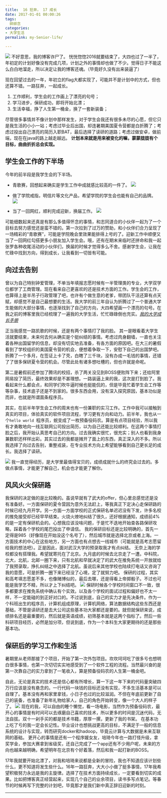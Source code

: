 ```yaml
---
title:  16 狂奔， 17 成长
date: 2017-01-01 00:00:26
tags:
  碎碎念
categories:
- 大学生活
permalink: my-Senior-life/

---
```

![](https://image.kbiao.me/16-12-15/39110059-file_1481796834553_103a8.jpg?imageView2/2/w/600/interlace/1/)
不好意思，我的博客诈尸了。
恍恍惚惚2016就要结束了，大四也过了一半了，年初定的计划好像没有完成几项，计划之外的事情却也做了不少。觉得日子不能这么白白地溜走，所以决定让我的博客还魂。（毕竟好久没有出来装逼了）
<!-- more -->


现在回望过去的一年，年初立的flag大都实现了，可能并不是计划中的方式，但也还算不错。一路狂奔，一起成长。
1. 工作顺利，学生会的工作画上了漂亮的句号；
2. 学习进步，保研成功，即将开始北漂；
3. 生活幸福，挣了人生第一桶金，换了一套新装备；

尽管很多事情并不像计划中那样发生，对于学生会我还有很多未尽的心愿，但它只是我生活的小小一站；考虑过毕业后出国，却连暑期美国夏令营都是白折腾了；考虑过投出自己漂亮的简历入职BAT，最后选择了读研的道路；考虑过做安卓，做前端，现在在java的路上越走越远。 **计划本来就是用来被变化的嘛，蒙蒙胧胧有个目标，曲曲折折总会实现。**

## 学生会工作的下半场

今年的前半段是我学生会的下半场。 

 - 青歌赛，回想起来确实是学生工作中成就感比较高的一件了。
![](https://image.kbiao.me/16-12-31/2796513-file_1483191615704_d2b6.jpg?imageView2/2/w/600/interlace/1/)

 - 做了学院戒指，明信片等文化产品，希望学院的学生会也能有自己的品牌。
![](https://image.kbiao.me/16-12-31/85320252-file_1483192003979_1684b.jpg?imageView2/2/w/600/interlace/1/)

 - 当了一回网红，顺利完成迎新，换届工作。
![](https://image.kbiao.me/16-12-31/94065182-file_1483192329620_4428.jpg?imageView2/2/w/600/interlace/1/)
 
可能细数起来还真是有那么多值得怀念的事情，和志同道合的小伙伴一起为了一个目标去努力感觉还是蛮不错的。第一次拉到了过万的赞助，和小伙伴们合力呈现了一场精彩的“青歌赛”，可能是学院晚会里效果能排得上号的了。迎新工作中顺便又当了一回网红勾搭更多小朋友加入学生会。哦，还有在期末来临时还拼命和我一起张罗各种收尾活动的小伙伴们，换届的时候才觉得多么不舍。感谢学生会，让我在忙碌中找到方向，得到成长，让我看到一切皆有可能。



 
## 向过去告别
曾以为自己特别钟爱管理，不单当年填报志愿时候有一半管理类的专业，大学双学位都学了工商管理。现在看来自己更喜欢的还是技术方面的工作。学生会的工作，也算得上是半吊子行政管理了吧，也许有个做生意的老爹，带团队干活还算有点天赋，却感觉不是自己最想要的生活。我大学的前三年自认为折腾过了一个普通大学生能做的大部分事情，也逐渐找到了自己的方向，大四希望画一个漂亮的句号。在我之前的博客里我已经梳理了一遍我的大学生活，忙忙碌碌倒也充实。*[我的大学成长手册][1]*

正当我感觉一路凯歌的时候，还是有两个事情打了我的脸。
其一是眼看着大学生活就要结束，未来何去何从确实是个挺纠结的事情。考虑过肉身翻墙，一直也关注着各种出国留学的信息，却没有切实地去准备，有各方面的原因吧。在大三的暑假看到了学校组织的美国夏令营的机会，便想着争取一下，安慰下自己的出国梦吧。 折腾了一个多月，在签证上卡了壳，白瞎了三千块，没有办成一毛钱的事情，还错了了很多保研夏令营的机会。尽管此处有诸多想吐槽的，但也许就是命呢。

第二是暑假前还参加了腾讯的校招，杀了两关没见到BOSS便败阵下来；还给阿里网易投了简历，最终效果却是不甚理想。一路装逼上来的我，这次是打到脸了。我看起来什么都会点，和同学们吹牛逼时候也挺能侃的，但是毕竟忙着学生会工作等等杂事，技术底子还是不到家的。很多东西会用，没有深入探究原因，基本功似是而非，也就是所谓面条程序员。 

其实，在前半年学生会工作的周末也有一份兼职的实习工作。工作中我可以接触到真实的项目，体验真实的软件项目流程，学习更有方向和动力。前半年，我也从一个`hello world `程序员，蜕变成了一枚预备役码农。算是有点项目经验，所以我有才勇敢地向一线互联网公司投出简历，以为自己还能比较顺利。在这两个事情打脸之后，我开始认真思考自己的方向。过去我确实很忙，很充实；别人也看到我身兼数职还样样出彩。其实过去的我都是摊开了面上的东西，真正深入的不多。所以我选择了向过去告别，重整戎装，在专业技术方向上希望能够看到自己更长足的成长。我选择了读研。




![](https://image.kbiao.me/16-12-31/31996257-file_1483194918840_90b1.jpg)
我一直觉得经历，是大学里最值得宝贝的，成绩成就什么的终究会过去的。多做点事情，才能更了解自己，机会也才能更了解你。

## 风风火火保研路

我保研的决定做的是比较晚的。虽说早就有了武大的offer，但心里总感觉还是没有准备好。一方面保研的夏令营因为意外无法赶上，等我真正下定决心走保研路的时候已经九月开学。另一方面一方面学校的正式保研名单迟迟没有下发，许多名校的推免接受却已经早早结束。火烧火燎地纠结了很久，还好根据通知，成绩前4%的是一定有保研机会的。心想我应该没啥问题，于是忙不迭地开始查各路保研攻略，踩着各个学校的尾巴投出了申请信。
我的保研目标还是比较明确的，首先一定得是985（好像现在开始没这个名号了），然后城市就是选择北京或者上海。一方面技术的中心在这些地方，另一方面也有点想去一线城市（可能就是高考志愿留给我的想法吧）。正是因此，面对武汉大学的预录取我才有点纠结。
无奈上海的学校都没有搭理我。希望就寄托在了北京。九月底的时候去北京走了一遭。中科院，北大，北航，北邮一圈下来，只有北航和早就决定了的武大在推免系统一开放就给了我预录取，挣扎纠结之中选择了北航。虽说后来其他学校也陆续打电话又咨询了我的意愿，可是折腾一圈下来已经没了心境，定了就努力吧。
保研的过程，其实和高考填志愿差不多，也像赌博似的，最后去哪，还是得看上帝掷骰子。不过也可能是我学艺不精，所以才上下纠结吧。
![](http://i1.piimg.com/567571/237bc97cc061e7ed.jpg)
保研时候各个学校时间窗口不一致，很多都要求在推免系统中确认有个实效。以及各个学校的面试过程和偏好也不太一样，不一定能碰的到正好对口的。不过说到底，自己的实力才是先决条件。作为一个科班出生的程序员，计算机组成原理，计算机网络，算法数据结构这些东西还是基础，不管是读研还是去大公司这些基本功大家都还是要的。就但就保研来说，成绩排名还是最重要的，然后就是英语成绩，初筛基本就是这两个指标了。然后一些科研项目经历，必然是加分项，但说到底，作为一个本科生大家更期待的还是那些基本功。



## 保研后的学习工作和生活

暑期里从老师那接了个项目，开始了第一次外包项目。坎坎坷坷吃了很多亏也想明白很多事情，也第一次切切实实地感受到了一个软件工程的流程。当然最兴奋的是第一次靠自己的实力拿到了一笔收入，算是预备役码农的人生第一桶金吧。

自此，无论是真实的技术还是信心都有所增长，算一下这一年下来的代码量突破四万行应该是没有悬念的。一行代码一块钱的目标还没有实现，不多生活基本是可以自理了。基本没有再和家里拿钱，小日子也过的比较滋润。不但在年底前更新了自己的装备，也准备了新年礼物给家人，自己的角色开始转变，像一个大人的样子了。
![](https://image.kbiao.me/17-1-1/89740283-file_1483202764456_ed4c.jpg?imageView2/2/w/600/interlace/1/)
现在的我，可以自由的睡个懒觉，看一场电影，当然作为预备役码农，最开心的事情是有时间可以去琢磨自己喜欢的技术，所以更多的时间是沉迷代码，无法自拔。双十一剁手买的都是技术书籍，厚厚一摞，更新了我的书架。
在基本功上吃了亏的我一定会长记性。毕业设计也想挑战更高的目标，不满足于一般的信息系统的设计与实现，转而研究docker和hadoop，毕竟云计算与大数据是未来互联网的基础。
更开心的事情是还有一个程序媛女友，培琦今年也一路打怪升级，拿奖学金，参加大赛拿到省级奖，还自己完成了一个app还有不少用户呢，未来的方向也越来越明确，希望明年在北京有个好着落，然后和我一起打新的BOSS。

17年我就要开始北漂了，对我和培琦来说都是全新的冒险，我也不知道应该计划些什么，更不知道将发生些什么。16年一路狂奔，大大小小做了挺多事情，17年我希望积极努力永远是我的主旋律。选择了在技术方面持续成长，一定要看到切实的成果。比如把博客真正经营起来，实现几个自己的业余项目，读书多写点笔记。等春节的时候再写下完整的计划吧，毕竟那才是我们新中真正辞旧迎新的时刻。


---


  [1]: http://blog.kbiao.me/2016/07/21/%E6%88%91%E7%9A%84%E5%A4%A7%E5%AD%A6%E6%88%90%E9%95%BF%E6%89%8B%E5%86%8C/